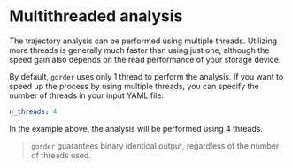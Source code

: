 # Multithreaded analysis

The trajectory analysis can be performed using multiple threads. Utilizing more threads is generally much faster than using just one, although the speed gain also depends on the read performance of your storage device.

By default, `gorder` uses only 1 thread to perform the analysis. If you want to speed up the process by using multiple threads, you can specify the number of threads in your input YAML file:

```yaml
n_threads: 4
```

In the example above, the analysis will be performed using 4 threads.

> `gorder` guarantees binary identical output, regardless of the number of threads used.